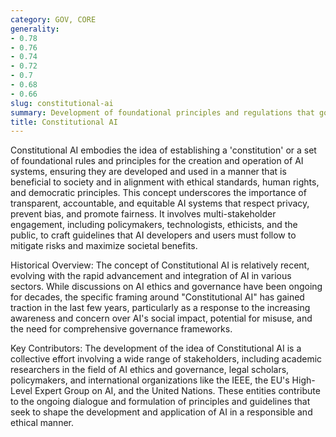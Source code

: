 ```yaml
---
category: GOV, CORE
generality:
- 0.78
- 0.76
- 0.74
- 0.72
- 0.7
- 0.68
- 0.66
slug: constitutional-ai
summary: Development of foundational principles and regulations that govern the design, deployment, and operation of AI systems to ensure they adhere to ethical standards, human rights, and democratic values.
title: Constitutional AI
---
```


Constitutional AI embodies the idea of establishing a 'constitution' or a set of foundational rules and principles for the creation and operation of AI systems, ensuring they are developed and used in a manner that is beneficial to society and in alignment with ethical standards, human rights, and democratic principles. This concept underscores the importance of transparent, accountable, and equitable AI systems that respect privacy, prevent bias, and promote fairness. It involves multi-stakeholder engagement, including policymakers, technologists, ethicists, and the public, to craft guidelines that AI developers and users must follow to mitigate risks and maximize societal benefits.

Historical Overview: The concept of Constitutional AI is relatively recent, evolving with the rapid advancement and integration of AI in various sectors. While discussions on AI ethics and governance have been ongoing for decades, the specific framing around "Constitutional AI" has gained traction in the last few years, particularly as a response to the increasing awareness and concern over AI's social impact, potential for misuse, and the need for comprehensive governance frameworks.

Key Contributors: The development of the idea of Constitutional AI is a collective effort involving a wide range of stakeholders, including academic researchers in the field of AI ethics and governance, legal scholars, policymakers, and international organizations like the IEEE, the EU's High-Level Expert Group on AI, and the United Nations. These entities contribute to the ongoing dialogue and formulation of principles and guidelines that seek to shape the development and application of AI in a responsible and ethical manner.